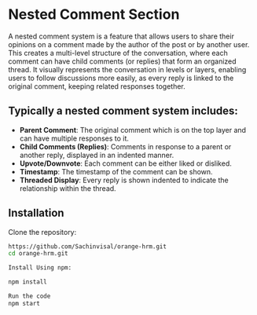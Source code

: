 # Nested Comment Section

A nested comment system is a feature that allows users to share their opinions on a comment made by the author of the post or by another user. This creates a multi-level structure of the conversation, where each comment can have child comments (or replies) that form an organized thread. It visually represents the conversation in levels or layers, enabling users to follow discussions more easily, as every reply is linked to the original comment, keeping related responses together.

## Typically a nested comment system includes:

- **Parent Comment**: The original comment which is on the top layer and can have multiple responses to it.
- **Child Comments (Replies)**: Comments in response to a parent or another reply, displayed in an indented manner.
- **Upvote/Downvote**: Each comment can be either liked or disliked.
- **Timestamp**: The timestamp of the comment can be shown.
- **Threaded Display**: Every reply is shown indented to indicate the relationship within the thread.

## Installation

Clone the repository:

```bash
https://github.com/Sachinvisal/orange-hrm.git
cd orange-hrm.git

Install Using npm:

npm install

Run the code
npm start
